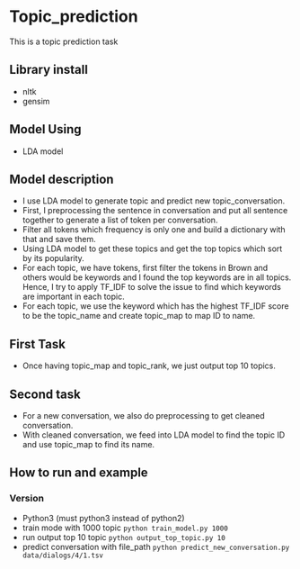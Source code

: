 # Topic_prediction
This is a topic prediction task

## Library install
- nltk
- gensim

## Model Using
- LDA model
## Model description
- I use LDA model to generate topic and predict new topic_conversation.
- First, I preprocessing the sentence in conversation and put all sentence together to generate a list of token per conversation.
- Filter all tokens which frequency is only one and build a dictionary with that and save them.
- Using LDA model to get these topics and get the top topics which sort by its popularity.
- For each topic, we have tokens, first filter the tokens in Brown and others would be keywords and I found the top keywords are in all topics.
Hence, I try to apply TF_IDF to solve the issue to find which keywords are important in each topic.
- For each topic, we use the keyword which has the highest TF_IDF score to be the topic_name and create topic_map to map ID to name.

## First Task
- Once having topic_map and topic_rank, we just output top 10 topics.

## Second task
- For a new conversation, we also do preprocessing to get cleaned conversation.
- With cleaned conversation, we feed into LDA model to find the topic ID and use topic_map to find its name.




## How to run and example
### Version
- Python3 (must python3 instead of python2)
- train mode with 1000 topic
`python train_model.py 1000`
- run output top 10 topic
`python output_top_topic.py 10`
- predict conversation with file_path
`python predict_new_conversation.py data/dialogs/4/1.tsv`
